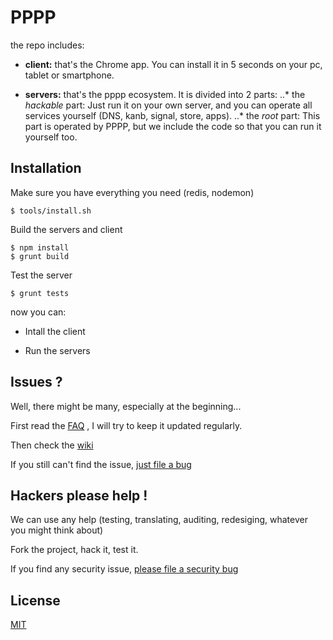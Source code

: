 
[pppp]: http://purecss.io/

# PPPP

the repo includes: 

* **client:** that's the Chrome app. You can install it in 5 seconds on your pc, tablet or smartphone.

* **servers:** that's the pppp ecosystem. It is divided into 2 parts:
..* the *hackable* part: Just run it on your own server, and you can operate all services yourself (DNS, kanb, signal, store, apps).
..* the *root* part: This part is operated by PPPP, but we include the code so that you can run it yourself too.








## Installation

Make sure you have everything you need (redis, nodemon)
```shell
$ tools/install.sh
```

Build the servers and client
```shell
$ npm install
$ grunt build
```

Test the server
```shell
$ grunt tests
```

now you can:

* Intall the client

* Run the servers




## Issues ?

Well, there might be many, especially at the beginning...

First read the 
[FAQ](https://github.com/ppppess/ppppess/blob/master/servers/hackable/faq.md)
, I will try to keep it updated regularly.

Then check the 
[wiki](https://github.com/ppppess/ppppess/wiki)

If you still can't find the issue, 
[just file a bug](https://github.com/ppppess/ppppess/issues)








## Hackers please help !

We can use any help (testing, translating, auditing, redesiging, whatever you might think about)

Fork the project, hack it, test it.

If you find any security issue, 
[please file a security bug](https://github.com/ppppess/ppppess/issues)






License
-------

[MIT](https://github.com/ppppess/ppppess/blob/master/LICENCE)





